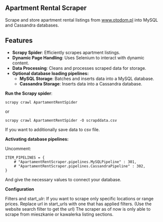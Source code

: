 ## Apartment Rental Scraper

Scrape and store apartment rental listings from www.otodom.pl into MySQL and Cassandra databases.

## Features

- **Scrapy Spider**: Efficiently scrapes apartment listings.
- **Dynamic Page Handling**: Uses Selenium to interact with dynamic content.
- **Data Processing**: Cleans and processes scraped data for storage.
- **Optional database loading pipelines:**
  - **MySQL Storage**: Batches and inserts data into a MySQL database.
  - **Cassandra Storage**: Inserts data into a Cassandra database.
 

 **Run the Scrapy spider**:
 
   ```scrapy crawl ApartamentRentSpider```
   
   or
   
   `scrapy crawl ApartamentRentSpider -O scrapddata.csv`
   
   If you want to additionally save data to csv file. 
   

**Activating database pipelines:**

Uncomment:
```
ITEM_PIPELINES = {
    # "ApartamentRentScraper.pipelines.MySQLPipeline" : 301,
    # "ApartamentRentScraper.pipelines.CassandraPipeline" : 302,
}
```
And give the necessary values to connect your database.

**Configuration** 

Filters and start_ulr:
If you want to scrape only specific locations or range prices. Replace url in start_urls with one that has applied filters. (Use the website search filter to get the url)
The scraper as of now is only able to scrape from mieszkanie or kawalerka listing sections.
 
